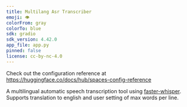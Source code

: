 ```yaml
---
title: Multilang Asr Transcriber
emoji: 👁
colorFrom: gray
colorTo: blue
sdk: gradio
sdk_version: 4.42.0
app_file: app.py
pinned: false
license: cc-by-nc-4.0
---
```


Check out the configuration reference at https://huggingface.co/docs/hub/spaces-config-reference

A multilingual automatic speech transcription tool using [faster-whisper](https://github.com/SYSTRAN/faster-whisper). Supports translation to english and user setting of max words per line.
